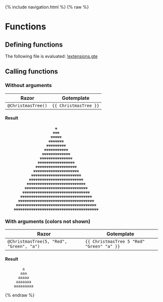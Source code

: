 {% include navigation.html %}
{% raw %}
# Functions

## Defining functions

The following file is evaluated: [!extensions.gte](!extensions.gte)

## Calling functions

### Without arguments

| Razor | Gotemplate
| ---   | ---
| ```@ChristmasTree()``` | ```{{ ChristmasTree }}```

#### Result
```
                       ✾                    
                      ✾✾✾                   
                     ✾✾✾✾✾                  
                    ✾✾✾✾✾✾✾                 
                   ✾✾✾✾✾✾✾✾✾                
                  ✾✾✾✾✾✾✾✾✾✾✾               
                 ✾✾✾✾✾✾✾✾✾✾✾✾✾              
                ✾✾✾✾✾✾✾✾✾✾✾✾✾✾✾             
               ✾✾✾✾✾✾✾✾✾✾✾✾✾✾✾✾✾            
              ✾✾✾✾✾✾✾✾✾✾✾✾✾✾✾✾✾✾✾           
             ✾✾✾✾✾✾✾✾✾✾✾✾✾✾✾✾✾✾✾✾✾          
            ✾✾✾✾✾✾✾✾✾✾✾✾✾✾✾✾✾✾✾✾✾✾✾         
           ✾✾✾✾✾✾✾✾✾✾✾✾✾✾✾✾✾✾✾✾✾✾✾✾✾        
          ✾✾✾✾✾✾✾✾✾✾✾✾✾✾✾✾✾✾✾✾✾✾✾✾✾✾✾       
         ✾✾✾✾✾✾✾✾✾✾✾✾✾✾✾✾✾✾✾✾✾✾✾✾✾✾✾✾✾      
        ✾✾✾✾✾✾✾✾✾✾✾✾✾✾✾✾✾✾✾✾✾✾✾✾✾✾✾✾✾✾✾     
       ✾✾✾✾✾✾✾✾✾✾✾✾✾✾✾✾✾✾✾✾✾✾✾✾✾✾✾✾✾✾✾✾✾    
      ✾✾✾✾✾✾✾✾✾✾✾✾✾✾✾✾✾✾✾✾✾✾✾✾✾✾✾✾✾✾✾✾✾✾✾   
     ✾✾✾✾✾✾✾✾✾✾✾✾✾✾✾✾✾✾✾✾✾✾✾✾✾✾✾✾✾✾✾✾✾✾✾✾✾  
    ✾✾✾✾✾✾✾✾✾✾✾✾✾✾✾✾✾✾✾✾✾✾✾✾✾✾✾✾✾✾✾✾✾✾✾✾✾✾✾
```

### With arguments (colors not shown)

| Razor | Gotemplate
| ---   | ---
| ```@ChristmasTree(5, "Red", "Green", "a")``` | ```{{ ChristmasTree 5 "Red" "Green" "a" }}```

#### Result
```
        a     
       aaa    
      aaaaa   
     aaaaaaa  
    aaaaaaaaa
```
{% endraw %}